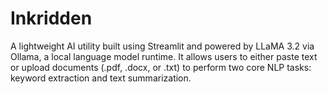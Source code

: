 # Inkridden
A lightweight AI utility built using Streamlit and powered by LLaMA 3.2 via Ollama, a local language model runtime. It allows users to either paste text or upload documents (.pdf, .docx, or .txt) to perform two core NLP tasks: keyword extraction and text summarization.
